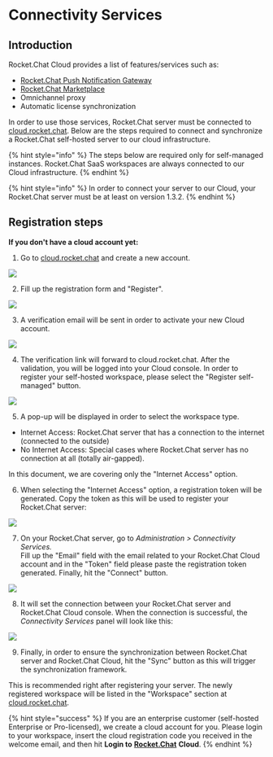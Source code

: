# Connectivity Services

## Introduction

Rocket.Chat Cloud provides a list of features/services such as:

* [Rocket.Chat Push Notification Gateway](https://docs.rocket.chat/guides/administrator-guides/notifications/push-notifications#push-gateway)
* [Rocket.Chat Marketplace](https://rocket.chat/marketplace)
* Omnichannel proxy
* Automatic license synchronization 

In order to use those services, Rocket.Chat server must be connected to [cloud.rocket.chat](https://cloud.rocket.chat/). Below are the steps required to connect and synchronize a Rocket.Chat self-hosted server to our cloud infrastructure.

{% hint style="info" %}
The steps below are required only for self-managed instances. Rocket.Chat SaaS workspaces are always connected to our Cloud infrastructure.
{% endhint %}

{% hint style="info" %}
In order to connect your server to our Cloud, your Rocket.Chat server must be at least on version 1.3.2.
{% endhint %}

## Registration steps

**If you don't have a cloud account yet:**

1. Go to [cloud.rocket.chat](https://cloud.rocket.chat/) and create a new account.

![](../../.gitbook/assets/image%20%28154%29.png)

2. Fill up the registration form and "Register".

![](../../.gitbook/assets/c_4.png)

3. A verification email will be sent in order to activate your new Cloud account.

![](../../.gitbook/assets/image%20%28155%29.png)

4. The verification link will forward to cloud.rocket.chat. After the validation, you will be logged into your Cloud console. In order to register your self-hosted workspace, please select the "Register self-managed" button.

![](../../.gitbook/assets/c_6.png)

5. A pop-up will be displayed in order to select the workspace type. 

* Internet Access: Rocket.Chat server that has a connection to the internet \(connected to the outside\)
* No Internet Access: Special cases where Rocket.Chat server has no connection at all \(totally air-gapped\).

In this document, we are covering only the "Internet Access" option.

6. When selecting the "Internet Access" option, a registration token will be generated. Copy the token as this will be used to register your Rocket.Chat server:

![](../../.gitbook/assets/c_8.png)

7. On your Rocket.Chat server, go to _Administration &gt; Connectivity Services._   
Fill up the "Email" field with the email related to your Rocket.Chat Cloud account and in the "Token" field please paste the registration token generated. Finally, hit the "Connect" button.

![](../../.gitbook/assets/c_9.png)

8. It will set the connection between your Rocket.Chat server and Rocket.Chat Cloud console. When the connection is successful, the _Connectivity Services_ panel will look like this:



![](../../.gitbook/assets/c_10.png)

9. Finally, in order to ensure the synchronization between Rocket.Chat server and Rocket.Chat Cloud, hit the "Sync" button as this will trigger the synchronization framework. 

This is recommended right after registering your server. The newly registered workspace will be listed in the "Workspace" section at [cloud.rocket.chat](https://cloud.rocket.chat/).

{% hint style="success" %}
If you are an enterprise customer \(self-hosted Enterprise or Pro-licensed\), we create a cloud account for you. Please login to your workspace, insert the cloud registration code you received in the welcome email, and then hit **Login to** [**Rocket.Chat**](http://rocket.chat/) **Cloud**.
{% endhint %}









